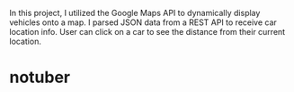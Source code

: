 In this project, I utilized the Google Maps API to dynamically display vehicles onto a map. I parsed JSON data from a REST API to receive car location info. User can click on a car to see the distance from their current location.
# notuber
